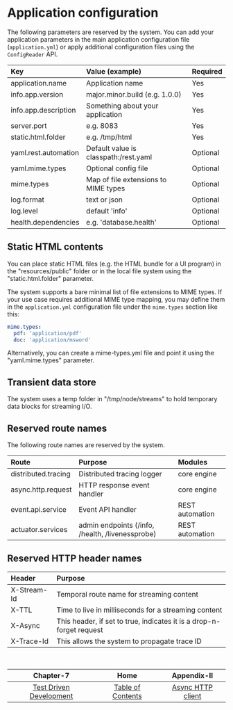 # Application configuration

The following parameters are reserved by the system. You can add your application parameters
in the main application configuration file (`application.yml`) or apply additional configuration
files using the `ConfigReader` API.

| Key                  | Value (example)                       | Required |
|:---------------------|:--------------------------------------|:---------|
| application.name     | Application name                      | Yes      |
| info.app.version     | major.minor.build (e.g. 1.0.0)        | Yes      |
| info.app.description | Something about your application      | Yes      |
| server.port          | e.g. 8083                             | Yes      |
| static.html.folder   | e.g. /tmp/html                        | Yes      |
| yaml.rest.automation | Default value is classpath:/rest.yaml | Optional |
| yaml.mime.types      | Optional config file                  | Optional |
| mime.types           | Map of file extensions to MIME types  | Optional |
| log.format           | text or json                          | Optional |
| log.level            | default 'info'                        | Optional |
| health.dependencies  | e.g. 'database.health'                | Optional |

## Static HTML contents

You can place static HTML files (e.g. the HTML bundle for a UI program) in the "resources/public" folder or
in the local file system using the "static.html.folder" parameter.

The system supports a bare minimal list of file extensions to MIME types. If your use case requires additional
MIME type mapping, you may define them in the `application.yml` configuration file under the `mime.types`
section like this:

```yaml
mime.types:
  pdf: 'application/pdf'
  doc: 'application/msword'
```

Alternatively, you can create a mime-types.yml file and point it using the "yaml.mime.types" parameter.

## Transient data store

The system uses a temp folder in "/tmp/node/streams" to hold temporary data blocks for streaming I/O.

## Reserved route names

The following route names are reserved by the system.

| Route               | Purpose                                          | Modules         |
|:--------------------|:-------------------------------------------------|:----------------|
| distributed.tracing | Distributed tracing logger                       | core engine     |
| async.http.request  | HTTP response event handler                      | core engine     |
| event.api.service   | Event API handler                                | REST automation |
| actuator.services   | admin endpoints (/info, /health, /livenessprobe) | REST automation |

## Reserved HTTP header names

| Header                   | Purpose                                                              | 
|:-------------------------|:---------------------------------------------------------------------|
| X-Stream-Id              | Temporal route name for streaming content                            |
| X-TTL                    | Time to live in milliseconds for a streaming content                 |
| X-Async                  | This header, if set to true, indicates it is a drop-n-forget request |
| X-Trace-Id               | This allows the system to propagate trace ID                         |

<br/>

|                Chapter-7                |                   Home                    |             Appendix-II             |
|:---------------------------------------:|:-----------------------------------------:|:-----------------------------------:|
| [Test Driven Development](CHAPTER-7.md) | [Table of Contents](TABLE-OF-CONTENTS.md) | [Async HTTP client](APPENDIX-II.md) |


